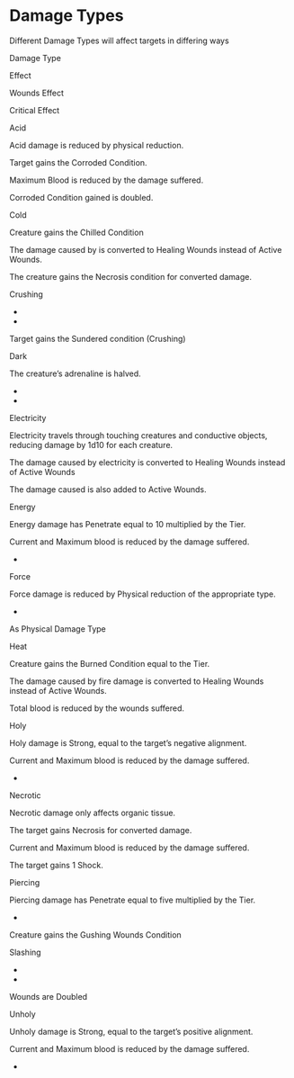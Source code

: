 # Damage Types

Different Damage Types will affect targets in differing ways


  

Damage Type

Effect

Wounds Effect

Critical Effect

Acid

Acid damage is reduced by physical reduction.

Target gains the Corroded Condition.

Maximum Blood is reduced by the damage suffered.

Corroded Condition gained is doubled.

Cold

Creature gains the Chilled Condition

The damage caused by is converted to Healing Wounds instead of Active Wounds. 

The creature gains the Necrosis condition for converted damage.

  

Crushing

-

-

Target gains the Sundered condition (Crushing)

Dark

The creature’s adrenaline is halved.

-

-

Electricity

Electricity travels through touching creatures and conductive objects, reducing damage by 1d10 for each creature.

The damage caused by electricity is converted to Healing Wounds instead of Active Wounds

The damage caused is also added to Active Wounds.

Energy

Energy damage has Penetrate equal to 10 multiplied by the Tier.

Current and Maximum blood is reduced by the damage suffered.

-

Force

Force damage is reduced by Physical reduction of the appropriate type.

-

As Physical Damage Type

Heat

Creature gains the Burned Condition equal to the Tier.

The damage caused by fire damage is converted to Healing Wounds instead of Active Wounds. 

Total blood is reduced by the wounds suffered. 

  

Holy

Holy damage is Strong, equal to the target’s negative alignment.

Current and Maximum blood is reduced by the damage suffered.

-

Necrotic

Necrotic damage only affects organic tissue.

The target gains Necrosis for converted damage.

Current and Maximum blood is reduced by the damage suffered.

The target gains 1 Shock.

Piercing

Piercing damage has Penetrate equal to five multiplied by the Tier.

-

Creature gains the Gushing Wounds Condition

Slashing

-

-

Wounds are Doubled

Unholy

Unholy damage is Strong, equal to the target’s positive alignment.

Current and Maximum blood is reduced by the damage suffered.

-

